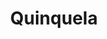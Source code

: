 ---
title: "Quinquela"
url: /ciudad-autonoma-de-buenos-aires/quinquela-avenida-rivadavia/
shop: pintura
---